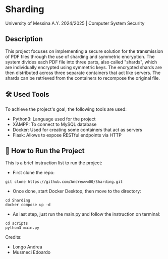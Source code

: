 # Sharding
University of Messina A.Y. 2024/2025 | Computer System Security

## Description
This project focuses on implementing a secure solution for the transmission of PDF files through the use of sharding and symmetric encryption. The system divides each PDF file into three parts, also called "shards", which are individually encrypted using symmetric keys. The encrypted shards are then distributed across three separate containers that act like servers. The shards can be retrieved from the containers to recompose the original file.

## 🛠️ Used Tools
To achieve the project's goal, the following tools are used:
* Python3: Language used for the project
* XAMPP: To connect to MySQL database
* Docker: Used for creating some containers that act as servers
* Flask: Allows to expose RESTful endpoints via HTTP

## 📝 How to Run the Project
This is a brief instruction list to run the project:
* First clone the repo:
```
git clone https://github.com/Andrewww00/Sharding.git
```
* Once done, start Docker Desktop, then move to the directory:
```
cd Sharding
docker compose up -d
```
* As last step, just run the main.py and follow the instruction on terminal:
```
cd scripts
python3 main.py
```

Credits:
* Longo Andrea
* Musmeci Edoardo
